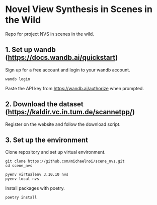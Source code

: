 # Novel View Synthesis in Scenes in the Wild

Repo for project NVS in scenes in the wild.

## 1. Set up wandb (https://docs.wandb.ai/quickstart)

Sign up for a free account and login to your wandb account.

```
wandb login
```

Paste the API key from https://wandb.ai/authorize when prompted.

## 2. Download the dataset (https://kaldir.vc.in.tum.de/scannetpp/)

Register on the website and follow the download script.

## 3. Set up the environment

Clone repository and set up virtual environment.

```
git clone https://github.com/michaelnoi/scene_nvs.git
cd scene_nvs
```

```
pyenv virtualenv 3.10.10 nvs
pyenv local nvs
```

Install packages with poetry.

```
poetry install
```

